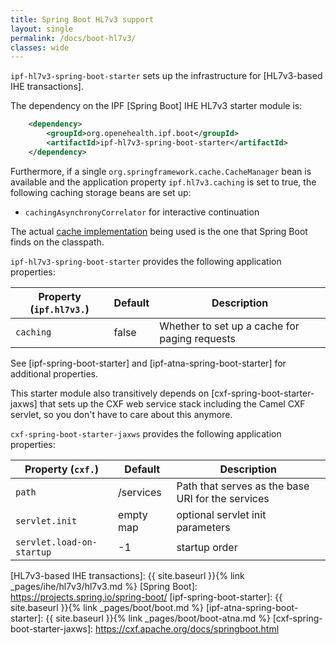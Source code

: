 ```yaml
---
title: Spring Boot HL7v3 support
layout: single
permalink: /docs/boot-hl7v3/
classes: wide
---
```


`ipf-hl7v3-spring-boot-starter` sets up the infrastructure for [HL7v3-based IHE transactions].
 
The dependency on the IPF [Spring Boot] IHE HL7v3 starter module is:

```xml
    <dependency>
        <groupId>org.openehealth.ipf.boot</groupId>
        <artifactId>ipf-hl7v3-spring-boot-starter</artifactId>
    </dependency>
```

Furthermore, if a single `org.springframework.cache.CacheManager` bean is available and the application
property `ipf.hl7v3.caching` is set to true, the following caching storage beans are set up:

* `cachingAsynchronyCorrelator` for interactive continuation

The actual [cache implementation](https://docs.spring.io/spring-boot/docs/current/reference/html/boot-features-caching.html)
being used is the one that Spring Boot finds on the classpath.

`ipf-hl7v3-spring-boot-starter` provides the following application properties:

| Property (`ipf.hl7v3.`)     | Default        | Description                                         |
|----------------------------|-----------------|-----------------------------------------------------|
| `caching`                  | false           | Whether to set up a cache for paging requests |

See [ipf-spring-boot-starter] and [ipf-atna-spring-boot-starter] for additional properties.

This starter module also transitively depends on [cxf-spring-boot-starter-jaxws] that sets up the CXF
web service stack including the Camel CXF servlet, so you don't have to care about this anymore.

`cxf-spring-boot-starter-jaxws` provides the following application properties:

| Property (`cxf.`)          | Default                | Description                                         |
|----------------------------|------------------------|-----------------------------------------------------|
| `path`                     | /services              | Path that serves as the base URI for the services |
| `servlet.init`             | empty map              | optional servlet init parameters |
| `servlet.load-on-startup`  | -1                     | startup order |


[HL7v3-based IHE transactions]: {{ site.baseurl }}{% link _pages/ihe/hl7v3/hl7v3.md %}
[Spring Boot]: https://projects.spring.io/spring-boot/
[ipf-spring-boot-starter]: {{ site.baseurl }}{% link _pages/boot/boot.md %}
[ipf-atna-spring-boot-starter]: {{ site.baseurl }}{% link _pages/boot/boot-atna.md %}
[cxf-spring-boot-starter-jaxws]: https://cxf.apache.org/docs/springboot.html